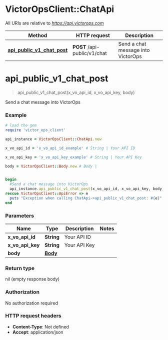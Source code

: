 # VictorOpsClient::ChatApi

All URIs are relative to *https://api.victorops.com*

| Method                                                            | HTTP request                 | Description                        |
| ----------------------------------------------------------------- | ---------------------------- | ---------------------------------- |
| [**api_public_v1_chat_post**](ChatApi.md#api_public_v1_chat_post) | **POST** /api-public/v1/chat | Send a chat message into VictorOps |

# **api_public_v1_chat_post**

> api_public_v1_chat_post(x_vo_api_id, x_vo_api_key, body)

Send a chat message into VictorOps

### Example

```ruby
# load the gem
require 'victor_ops_client'

api_instance = VictorOpsClient::ChatApi.new

x_vo_api_id = 'x_vo_api_id_example' # String | Your API ID

x_vo_api_key = 'x_vo_api_key_example' # String | Your API Key

body = VictorOpsClient::Body.new # Body |


begin
  #Send a chat message into VictorOps
  api_instance.api_public_v1_chat_post(x_vo_api_id, x_vo_api_key, body)
rescue VictorOpsClient::ApiError => e
  puts "Exception when calling ChatApi->api_public_v1_chat_post: #{e}"
end
```

### Parameters

| Name             | Type            | Description  | Notes |
| ---------------- | --------------- | ------------ | ----- |
| **x_vo_api_id**  | **String**      | Your API ID  |
| **x_vo_api_key** | **String**      | Your API Key |
| **body**         | [**Body**](.md) |              |

### Return type

nil (empty response body)

### Authorization

No authorization required

### HTTP request headers

- **Content-Type**: Not defined
- **Accept**: application/json
